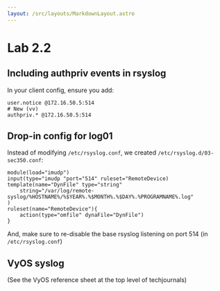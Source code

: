 ```yaml
---
layout: /src/layouts/MarkdownLayout.astro
---
```

# Lab 2.2

## Including authpriv events in rsyslog
In your client config, ensure you add:
```
user.notice @172.16.50.5:514
# New (vv)
authpriv.* @172.16.50.5:514
```

## Drop-in config for log01
Instead of modifying `/etc/rsyslog.conf`, we created `/etc/rsyslog.d/03-sec350.conf`:
```
module(load="imudp")
input(type="imudp "port="514" ruleset="RemoteDevice)
template(name="DynFile" type="string"
    string="/var/log/remote-syslog/%HOSTNAME%/%$YEAR%.%$MONTH%.%$DAY%.%PROGRAMNAME%.log"
)
ruleset(name="RemoteDevice"){
    action(type="omfile" dynaFile="DynFile")
}
```

And, make sure to re-disable the base rsyslog listening on port 514 (in `/etc/rsyslog.conf`)

## VyOS syslog
(See the VyOS reference sheet at the top level of techjournals)